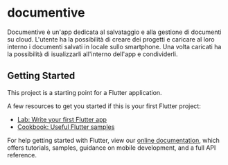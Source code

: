 # documentive

Documentive è un'app dedicata al salvataggio e alla gestione di documenti su cloud.
L'utente ha la possibilità di creare dei progetti e caricare al loro interno i documenti
salvati in locale sullo smartphone. Una volta caricati ha la possibilità di isualizzarli
all'interno dell'app e condividerli.

## Getting Started

This project is a starting point for a Flutter application.

A few resources to get you started if this is your first Flutter project:

- [Lab: Write your first Flutter app](https://flutter.dev/docs/get-started/codelab)
- [Cookbook: Useful Flutter samples](https://flutter.dev/docs/cookbook)

For help getting started with Flutter, view our
[online documentation](https://flutter.dev/docs), which offers tutorials,
samples, guidance on mobile development, and a full API reference.
